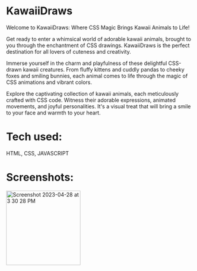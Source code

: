 # KawaiiDraws

Welcome to KawaiiDraws: Where CSS Magic Brings Kawaii Animals to Life!

Get ready to enter a whimsical world of adorable kawaii animals, brought to you through the enchantment of CSS drawings. KawaiiDraws is the perfect destination for all lovers of cuteness and creativity.

Immerse yourself in the charm and playfulness of these delightful CSS-drawn kawaii creatures. From fluffy kittens and cuddly pandas to cheeky foxes and smiling bunnies, each animal comes to life through the magic of CSS animations and vibrant colors.

Explore the captivating collection of kawaii animals, each meticulously crafted with CSS code. Witness their adorable expressions, animated movements, and joyful personalities. It's a visual treat that will bring a smile to your face and warmth to your heart.

# Tech used: 

HTML, CSS, JAVASCRIPT

# Screenshots:

<img width="200" alt="Screenshot 2023-04-28 at 3 30 28 PM" src="https://user-images.githubusercontent.com/97631462/235264742-eef0ce08-65ec-4128-8e3d-729bc63e7958.png">
